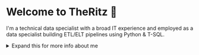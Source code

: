 # Welcome to TheRitz 👋 

I'm a technical data specialist with a broad IT experience and employed as a data specialist building ETL/ELT pipelines using Python & T-SQL.


<details>
<summary>
  Expand this for more info about me
</summary>

## Quick overview

### Work activities 

I work for a local municipality in The Netherlands as a junior technical data specialist with 25 years of broad IT experience in all kinds of jobs. So I can get along on a lot of topics by now.

Today my focus is on getting real good at what I am now a junior at and putting my senior skills to good use at the same time. This means learn to program properly and set up a good development and operations environment at the same time.

### Personal activities 👀

I’m interested in datasci, astronomy, all kinds of cycling, the great outdoors, (digital & analog) photography, Eurorack, listening to music (digital & analog ^_^ ).

## My skills 📜

### Data Science/Analysis & Engineering

- Python
- T-SQL
- PostgreSQL
- Azure DevOps
- Powershell
- Machine Learning
- GDPR & BIO

### Competences
- Solving complex problems
- Documentation
- Standardisation of processes 
- Finding the right people
- Motivating a team
- Creativity

### Other IT-related
- Identity Access Management:
	* Quest One Identity
	* SCIM connectors
	* T-SQL
	* RBAC, CRUD processes
	* Reporting
	* Handling audits
	* Role- and Application Management
	* Red Hat Directory Server/ LDAP
	* Business Analysis
- Project management
- Storage Management
- Business Continuity Management
- Windows Server OS
- Linux OS
- MacOS
- Storage Management (Dell EMC)

### Languages 🌐

| Language      | Proficiency                                                               |
| ------------- | ------------------------------------------------------------------------- |
| English | C2                  |
| German        | B2 |
| French | B1
| Dutch         | Native language                                                      |

## What I'm currently working on 🌱

- Data pipeline orchestration
- Upping my Python & T-SQL programming skills
- Privacy and security legislation
